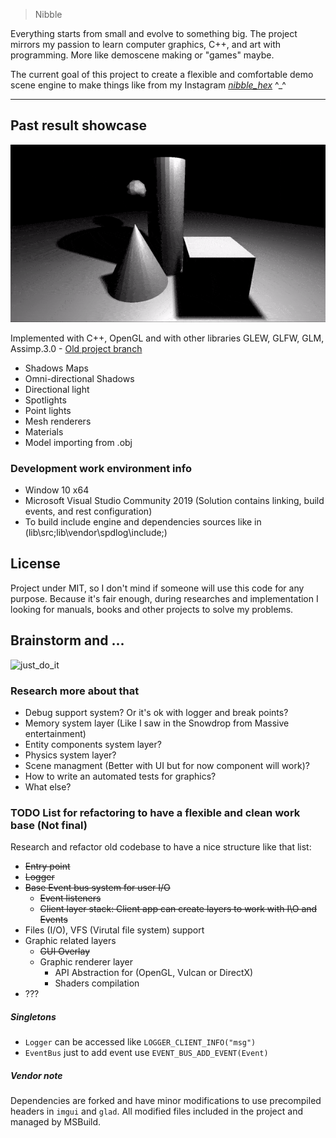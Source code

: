 > Nibble

Everything starts from small and evolve to something big.
The project mirrors my passion to learn computer graphics, C++, and art with programming. More like demoscene making or "games" maybe.

The current goal of this project to create a flexible and comfortable demo scene engine to make things like from my Instagram *[nibble_hex](https://www.instagram.com/nibble_hex/)* ^_^

---

## Past result showcase
![OpenGL](Extras/CurrentRender.gif)

Implemented with C++, OpenGL and with other libraries GLEW, GLFW, GLM, Assimp.3.0 - [Old project branch](https://github.com/LinMAD/Nibble/tree/old_master)
- Shadows Maps
- Omni-directional Shadows
- Directional light
- Spotlights
- Point lights
- Mesh renderers
- Materials
- Model importing from .obj

### Development work environment info
* Window 10 x64
* Microsoft Visual Studio Community 2019 (Solution contains linking, build events, and rest configuration)
* To build include engine and dependencies sources like in (lib\src;lib\vendor\spdlog\include;)

## License
Project under MIT, so I don't mind if someone will use this code for any purpose. 
Because it's fair enough, during researches and implementation I looking for manuals, books and other projects to solve my problems.

## Brainstorm and ...
![just_do_it](https://i.pinimg.com/originals/ab/28/a3/ab28a35ba61c3310ed6341b09dbbafab.jpg)

### Research more about that
- Debug support system? Or it's ok with logger and break points?
- Memory system layer (Like I saw in the Snowdrop from Massive entertainment)
- Entity components system layer?
- Physics system layer?
- Scene managment (Better with UI but for now component will work)?
- How to write an automated tests for graphics?
- What else?

### TODO List for refactoring to have a flexible and clean work base (Not final)
Research and refactor old codebase to have a nice structure like that list:
- ~~Entry point~~
- ~~Logger~~
- ~~Base Event bus system for user I/O~~
	- ~~Event listeners~~
	- ~~Client layer stack: Client app can create layers to work with I\O and Events~~
- Files (I/O), VFS (Virutal file system) support
- Graphic related layers
    - ~~GUI Overlay~~
	- Graphic renderer layer
		- API Abstraction for (OpenGL, Vulcan or DirectX)
		- Shaders compilation
- ???

##### Singletons
- `Logger` can be accessed like `LOGGER_CLIENT_INFO("msg")`
- `EventBus` just to add event use `EVENT_BUS_ADD_EVENT(Event)`

##### Vendor note
Dependencies are forked and have minor modifications to use precompiled headers in `imgui` and `glad`. 
All modified files included in the project and managed by MSBuild.
